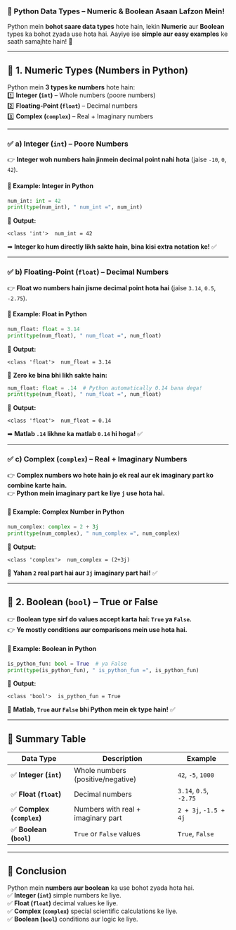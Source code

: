 ### **🐍 Python Data Types – Numeric & Boolean Asaan Lafzon Mein!**  

Python mein **bohot saare data types** hote hain, lekin **Numeric** aur **Boolean** types ka bohot zyada use hota hai. Aayiye ise **simple aur easy examples** ke saath samajhte hain! 🚀  

---

## **🔹 1. Numeric Types (Numbers in Python)**
Python mein **3 types ke numbers** hote hain:  
1️⃣ **Integer (`int`)** – Whole numbers (poore numbers)  
2️⃣ **Floating-Point (`float`)** – Decimal numbers  
3️⃣ **Complex (`complex`)** – Real + Imaginary numbers  

---

### **✅ a) Integer (`int`) – Poore Numbers**
👉 **Integer woh numbers hain jinmein decimal point nahi hota** (jaise `-10`, `0`, `42`).  

#### **📌 Example: Integer in Python**
```python
num_int: int = 42
print(type(num_int), " num_int =", num_int)
```
🔹 **Output:**  
```
<class 'int'>  num_int = 42
```
➡ **Integer ko hum directly likh sakte hain, bina kisi extra notation ke!** ✅  

---

### **✅ b) Floating-Point (`float`) – Decimal Numbers**
👉 **Float wo numbers hain jisme decimal point hota hai** (jaise `3.14`, `0.5`, `-2.75`).  

#### **📌 Example: Float in Python**
```python
num_float: float = 3.14
print(type(num_float), " num_float =", num_float)
```
🔹 **Output:**  
```
<class 'float'>  num_float = 3.14
```

🔹 **Zero ke bina bhi likh sakte hain:**  
```python
num_float: float = .14  # Python automatically 0.14 bana dega!
print(type(num_float), " num_float =", num_float)
```
📌 **Output:**  
```
<class 'float'>  num_float = 0.14
```
➡ **Matlab `.14` likhne ka matlab `0.14` hi hoga!** ✅  

---

### **✅ c) Complex (`complex`) – Real + Imaginary Numbers**
👉 **Complex numbers wo hote hain jo ek real aur ek imaginary part ko combine karte hain.**  
👉 **Python mein imaginary part ke liye `j` use hota hai.**  

#### **📌 Example: Complex Number in Python**
```python
num_complex: complex = 2 + 3j
print(type(num_complex), " num_complex =", num_complex)
```
🔹 **Output:**  
```
<class 'complex'>  num_complex = (2+3j)
```
📌 **Yahan `2` real part hai aur `3j` imaginary part hai!** ✅  

---

## **🔹 2. Boolean (`bool`) – True or False**
👉 **Boolean type sirf do values accept karta hai: `True` ya `False`.**  
👉 **Ye mostly conditions aur comparisons mein use hota hai.**  

#### **📌 Example: Boolean in Python**
```python
is_python_fun: bool = True  # ya False
print(type(is_python_fun), " is_python_fun =", is_python_fun)
```
🔹 **Output:**  
```
<class 'bool'>  is_python_fun = True
```
📌 **Matlab, `True` aur `False` bhi Python mein ek type hain!** ✅  

---

## **🚀 Summary Table**
| **Data Type** | **Description** | **Example** |
|--------------|----------------|------------|
| ✅ **Integer (`int`)** | Whole numbers (positive/negative) | `42`, `-5`, `1000` |
| ✅ **Float (`float`)** | Decimal numbers | `3.14`, `0.5`, `-2.75` |
| ✅ **Complex (`complex`)** | Numbers with real + imaginary part | `2 + 3j`, `-1.5 + 4j` |
| ✅ **Boolean (`bool`)** | `True` or `False` values | `True`, `False` |

---

## **🎯 Conclusion**
Python mein **numbers aur boolean** ka use bohot zyada hota hai.  
✅ **Integer (`int`)** simple numbers ke liye.  
✅ **Float (`float`)** decimal values ke liye.  
✅ **Complex (`complex`)** special scientific calculations ke liye.  
✅ **Boolean (`bool`)** conditions aur logic ke liye.  


